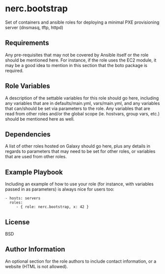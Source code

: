nerc.bootstrap
=============

Set of containers and ansible roles for deploying a minimal PXE provisioning
server (dnsmasq, tftp, httpd)

Requirements
------------

Any pre-requisites that may not be covered by Ansible itself or the role should
be mentioned here. For instance, if the role uses the EC2 module, it may be a
good idea to mention in this section that the boto package is required.

Role Variables
--------------

A description of the settable variables for this role should go here, including
any variables that are in defaults/main.yml, vars/main.yml, and any variables
that can/should be set via parameters to the role. Any variables that are read
from other roles and/or the global scope (ie. hostvars, group vars, etc.)
should be mentioned here as well.

Dependencies
------------

A list of other roles hosted on Galaxy should go here, plus any details in
regards to parameters that may need to be set for other roles, or variables
that are used from other roles.

Example Playbook
----------------

Including an example of how to use your role (for instance, with variables
passed in as parameters) is always nice for users too:

    - hosts: servers
      roles:
         - { role: nerc.bootstrap, x: 42 }

License
-------

BSD

Author Information
------------------

An optional section for the role authors to include contact information, or a
website (HTML is not allowed).
